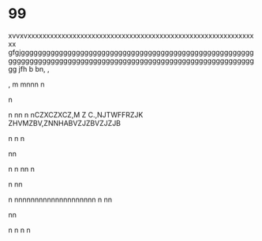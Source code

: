 # 99
xvvxvxxxxxxxxxxxxxxxxxxxxxxxxxxxxxxxxxxxxxxxxxxxxxxxxxxxxxxxxxxxxxx
gfgjggggggggggggggggggggggggggggggggggggggggggggggggggggggggggggggggggggggggggggggggggggggggggggggggggggggggggggggggggg
jfh
b
bn,
,

,
m
mnnn
n

n

n
nn
n
nCZXCZXCZ,M Z C.,NJTWFFRZJK ZHVMZBV,ZNNHABVZJZBVZJZJB

n
n
n

nn

n
n
nn
n

n
nn

n
nnnnnnnnnnnnnnnnnnnn
n
nn

nn

n
n
n
n
